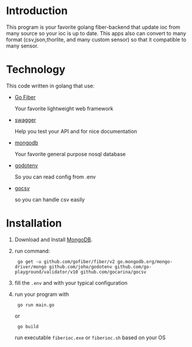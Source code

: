 # Introduction
This program is your favorite golang fiber-backend that update ioc from many source so your ioc is up to date. This apps also can convert to many format (csv,json,thorlite, and many custom sensor) so that it compatible to many sensor.

# Technology
This code written in golang that use:
* [Go Fiber](https://gofiber.io/)

    Your favorite lightweight web framework

* [swagger](https://github.com/swaggo/fiber-swagger)

    Help you test your API and for nice documentation

* [mongodb](https://www.mongodb.com/)

    Your favorite general purpose nosql database

* [godotenv](https://github.com/joho/godotenv)

    So you can read config from .env

* [gocsv](https://github.com/gocarina/gocsv)

    so you can handle csv easily


# Installation
1. Download and Install [MongoDB](https://www.mongodb.com/).
1. run command:

        go get -u github.com/gofiber/fiber/v2 go.mongodb.org/mongo-driver/mongo github.com/joho/godotenv github.com/go-playground/validator/v10 github.com/gocarina/gocsv

1. fill the `.env` and with your typical configuration
1. run your program with

        go run main.go
    
    or

        go build
    
    run executable `fiberioc.exe` or `fiberioc.sh` based on your OS